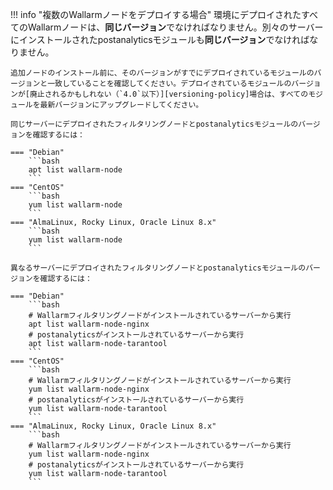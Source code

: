 !!! info "複数のWallarmノードをデプロイする場合"
    環境にデプロイされたすべてのWallarmノードは、**同じバージョン**でなければなりません。別々のサーバーにインストールされたpostanalyticsモジュールも**同じバージョン**でなければなりません。

    追加ノードのインストール前に、そのバージョンがすでにデプロイされているモジュールのバージョンと一致していることを確認してください。デプロイされているモジュールのバージョンが[廃止されるかもしれない（`4.0`以下）][versioning-policy]場合は、すべてのモジュールを最新バージョンにアップグレードしてください。

    同じサーバーにデプロイされたフィルタリングノードとpostanalyticsモジュールのバージョンを確認するには：

    === "Debian"
        ```bash
        apt list wallarm-node
        ```
    === "CentOS"
        ```bash
        yum list wallarm-node
        ```
    === "AlmaLinux, Rocky Linux, Oracle Linux 8.x"
        ```bash
        yum list wallarm-node
        ```

    異なるサーバーにデプロイされたフィルタリングノードとpostanalyticsモジュールのバージョンを確認するには：

    === "Debian"
        ```bash
        # Wallarmフィルタリングノードがインストールされているサーバーから実行
        apt list wallarm-node-nginx
        # postanalyticsがインストールされているサーバーから実行
        apt list wallarm-node-tarantool
        ```
    === "CentOS"
        ```bash
        # Wallarmフィルタリングノードがインストールされているサーバーから実行
        yum list wallarm-node-nginx
        # postanalyticsがインストールされているサーバーから実行
        yum list wallarm-node-tarantool
        ```
    === "AlmaLinux, Rocky Linux, Oracle Linux 8.x"
        ```bash
        # Wallarmフィルタリングノードがインストールされているサーバーから実行
        yum list wallarm-node-nginx
        # postanalyticsがインストールされているサーバーから実行
        yum list wallarm-node-tarantool
        ```